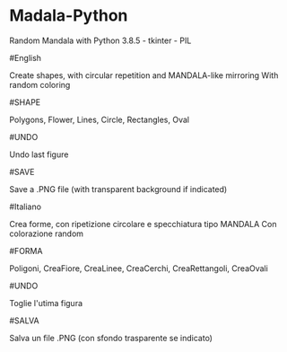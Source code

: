 # Madala-Python
Random Mandala with Python 3.8.5 - tkinter - PIL

#English

Create shapes, with circular repetition and MANDALA-like mirroring
With random coloring

#SHAPE

Polygons, Flower, Lines, Circle, Rectangles, Oval

#UNDO

Undo last figure

#SAVE

Save a .PNG file (with transparent background if indicated)

#Italiano

Crea forme, con ripetizione circolare e specchiatura tipo MANDALA
Con colorazione random 

#FORMA

Poligoni, CreaFiore, CreaLinee, CreaCerchi, CreaRettangoli, CreaOvali

#UNDO

Toglie l'utima figura

#SALVA

Salva un file .PNG (con sfondo trasparente se indicato)
